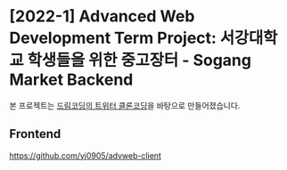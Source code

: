 # [2022-1] Advanced Web Development Term Project: 서강대학교 학생들을 위한 중고장터 - **Sogang Market** Backend

본 프로젝트는 [드림코딩의 트위터 클론코딩](https://academy.dream-coding.com/courses/node)을 바탕으로 만들어졌습니다.

## Frontend

https://github.com/yj0905/advweb-client
